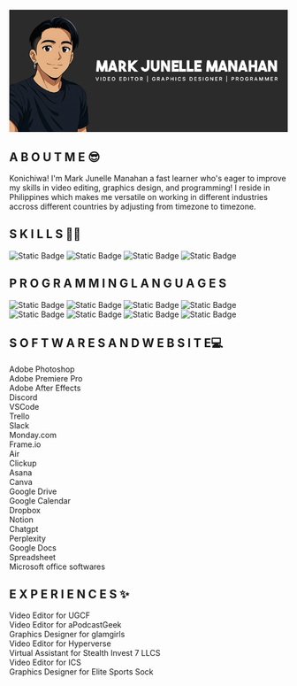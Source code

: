 ![Mark](https://github.com/ItsHarukiii/ItsHarukiii/blob/2ded0feb1bab4a89670d3bf9eae6fa4e857422cf/Haruki.jpg?raw=true)

## A B O U T   M E 😎
Konichiwa! I'm Mark Junelle Manahan a fast learner who's eager to improve my skills in video editing, graphics design, and programming!
I reside in Philippines which makes me versatile on working in different industries accross different countries by adjusting from timezone to timezone.

## S K I L L S 🧑‍💻

![Static Badge](https://img.shields.io/badge/Video%20Editing%20-%20blue?style=plastic)
![Static Badge](https://img.shields.io/badge/Graphics%20Designing%20-%20Green?style=plastic)
![Static Badge](https://img.shields.io/badge/Programming%20-%20red?style=plastic)
![Static Badge](https://img.shields.io/badge/Photo%20editing%20-%20orange?style=plastic)

## P R O G R A M M I N G  L A N G U A G E S

![Static Badge](https://img.shields.io/badge/HTML%20-%20darkorange?style=plastic)
![Static Badge](https://img.shields.io/badge/CSS%20-%20lightblue?style=plastic)
![Static Badge](https://img.shields.io/badge/PYTHON%20-%20darkblue?style=plastic)
![Static Badge](https://img.shields.io/badge/C%23%20-%20green?style=plastic)
![Static Badge](https://img.shields.io/badge/JAVASCRIPT%20-%20%23ffc300?style=plastic)
![Static Badge](https://img.shields.io/badge/PHP%20-%20%236e44ff?style=plastic)
![Static Badge](https://img.shields.io/badge/SQL%20-%20%23023047?style=plastic)
![Static Badge](https://img.shields.io/badge/DART%20-%20%230077b6?style=plastic)


## S O F T W A R E S  A N D  W E B S I T E💻

Adobe Photoshop <br>
Adobe Premiere Pro <br>
Adobe After Effects <br>
Discord <br>
VSCode <br>
Trello <br>
Slack <br>
Monday.com <br>
Frame.io <br>
Air <br>
Clickup <br> 
Asana <br>
Canva <br>
Google Drive <br>
Google Calendar <br>
Dropbox <br>
Notion <br>
Chatgpt <br>
Perplexity <br>
Google Docs <br>
Spreadsheet <br>
Microsoft office softwares <br>

## E X P E R I E N C E S ✨

Video Editor for UGCF <br>
Video Editor for aPodcastGeek <br>
Graphics Designer for glamgirls <br>
Video Editor for Hyperverse <br>
Virtual Assistant for Stealth Invest 7 LLCS <br>
Video Editor for ICS <br>
Graphics Designer for Elite Sports Sock <br>






<!--
**ItsHarukiii/ItsHarukiii** is a ✨ _special_ ✨ repository because its `README.md` (this file) appears on your GitHub profile.

Here are some ideas to get you started:

- 🔭 I’m currently working on ...
- 🌱 I’m currently learning ...
- 👯 I’m looking to collaborate on ...
- 🤔 I’m looking for help with ...
- 💬 Ask me about ...
- 📫 How to reach me: ...
- 😄 Pronouns: ...
- ⚡ Fun fact: ...
-->
